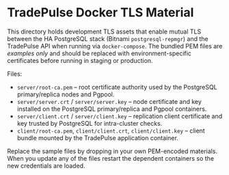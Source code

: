 # TradePulse Docker TLS Material

This directory holds development TLS assets that enable mutual TLS between the
HA PostgreSQL stack (Bitnami `postgresql-repmgr`) and the TradePulse API when
running via `docker-compose`. The bundled PEM files are *examples only* and
should be replaced with environment-specific certificates before running in
staging or production.

Files:

- `server/root-ca.pem` – root certificate authority used by the PostgreSQL
  primary/replica nodes and Pgpool.
- `server/server.crt` / `server/server.key` – node certificate and key installed
  on the PostgreSQL primary/replica and Pgpool containers.
- `server/client.crt` / `server/client.key` – replication client certificate and
  key trusted by PostgreSQL for intra-cluster checks.
- `client/root-ca.pem`, `client/client.crt`, `client/client.key` – client bundle
  mounted by the TradePulse application container.

Replace the sample files by dropping in your own PEM-encoded materials. When you
update any of the files restart the dependent containers so the new credentials
are loaded.
